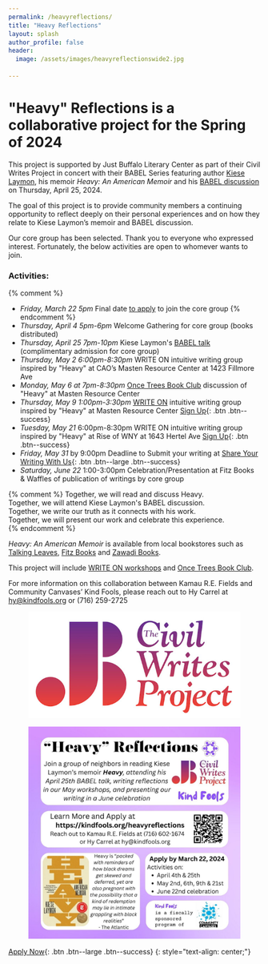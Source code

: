 ```yaml
---
permalink: /heavyreflections/
title: "Heavy Reflections"
layout: splash
author_profile: false
header:
  image: /assets/images/heavyreflectionswide2.jpg

---
```



# "Heavy" Reflections is a collaborative project for the Spring of 2024

This project is supported by Just Buffalo Literary Center as part
of their Civil Writes Project in concert with their BABEL Series
featuring author [Kiese Laymon](https://www.kieselaymon.com), his memoir
*Heavy: An American Memoir* and his [BABEL
discussion](https://www.justbuffalo.org/events/babel-kiese-laymon-2024-04-25/)
on Thursday, April 25, 2024.

The goal of this project is to provide community members a continuing
opportunity to reflect deeply on their personal experiences and on how
they relate to Kiese Laymon’s memoir and BABEL discussion.

Our core group has been selected. Thank you to everyone who expressed interest.
Fortunately, the below activities are open to whomever wants to join.

### Activities:
{% comment %}
- *Friday, March 22 5pm* Final date [to apply](
    https://docs.google.com/forms/d/1HjMHp2qVEOjTPA54LD_atybzF8G4BCmrJpfzme8vCxg/viewform
    ) to join the core group
{% endcomment %}
- *Thursday, April 4 5pm-6pm* Welcome Gathering for core group (books distributed)
- *Thursday, April 25 7pm-10pm* Kiese Laymon's [BABEL talk](
    https://www.justbuffalo.org/events/babel-kiese-laymon-2024-04-25/
   ) (complimentary admission for core group)
- *Thursday, May 2 6:00pm-8:30pm* WRITE ON intuitive writing group inspired by "Heavy"
    at CAO’s Masten Resource Center at 1423 Fillmore Ave
- *Monday, May 6 at 7pm-8:30pm* [Once Trees Book Club](
    https://www.educationtrainingcenterinc.com/groundandskypoetryseries
   ) discussion of "Heavy" at Masten Resource Center
- *Thursday, May 9 1:00pm-3:30pm* [WRITE ON](/writeon/) intuitive writing group
   inspired by "Heavy" at Masten Resource Center
   [Sign Up](/signups/writeon20240509/){: .btn .btn--success}
- *Tuesday, May 21* 6:00pm-8:30pm WRITE ON intuitive writing group inspired by "Heavy"
   at Rise of WNY at 1643 Hertel Ave
   [Sign Up](/signups/writeon20240521/){: .btn .btn--success}
- *Friday, May 31* by 9:00pm Deadline to Submit your writing at
  [Share Your Writing With Us](
     https://docs.google.com/forms/d/e/1FAIpQLSeGun-mNIqwkah9h1Z-uaKtSew6GD5pRmeW0_6y5PouaS0ZYw/viewform?usp=sf_link
  ){: .btn .btn--large .btn--success}
- *Saturday, June 22* 1:00-3:00pm Celebration/Presentation at Fitz Books & Waffles of
   publication of writings by core group

{% comment %}
Together, we will read and discuss Heavy.<br>
Together, we will attend Kiese Laymon's BABEL discussion.<br>
Together, we write our truth as it connects with his work.<br>
Together, we will present our work and celebrate this experience.<br>
{% endcomment %}

*Heavy: An American Memoir* is available from local bookstores such as [Talking Leaves](https://www.tleavesbooks.com/search/site/heavy),
[Fitz Books](https://www.fitzbooks.net) and [Zawadi Books](https://www.facebook.com/zawadibooksbflo/).

This project will include [WRITE ON workshops](/writeon/) and [Once Trees Book Club](https://www.educationtrainingcenterinc.com/groundandskypoetryseries).





For more information on this collaboration between Kamau R.E. Fields
and Community Canvases’ Kind Fools, please reach out to Hy Carrel
at hy@kindfools.org or (716) 259-2725

<figure style="max-width: 599px" class="align-center">
  <img src="/assets/images/JB-Civil-Writes-fade-white-RECT_reduced.jpg"
   alt="Civil Writes Project logo">
</figure>

<figure style="max-width: 1080px" class="align-center">
  <img src="/assets/images/Heavy-Reflections-IG.jpg"
   alt="Heavy Reflections Flyer">
</figure>

[Apply Now](
https://docs.google.com/forms/d/1HjMHp2qVEOjTPA54LD_atybzF8G4BCmrJpfzme8vCxg/viewform
){: .btn .btn--large .btn--success}
{: style="text-align: center;"}
